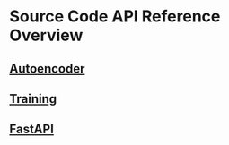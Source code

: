 # Source Code API Reference Overview

## [Autoencoder](https://tiefenthaler.github.io/uv_datascience_project_monorepo_template/api/autoencoder/)

## [Training](https://tiefenthaler.github.io/uv_datascience_project_monorepo_template/api/training/)

## [FastAPI](https://tiefenthaler.github.io/uv_datascience_project_monorepo_template/api/fastapi_app/)
